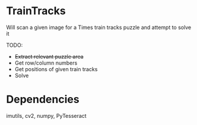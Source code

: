 # TrainTracks
Will scan a given image for a Times train tracks puzzle and attempt to solve it

TODO:

* ~~Extract relevant puzzle area~~
* Get row/column numbers
* Get positions of given train tracks
* Solve


# Dependencies
imutils, cv2, numpy, PyTesseract
